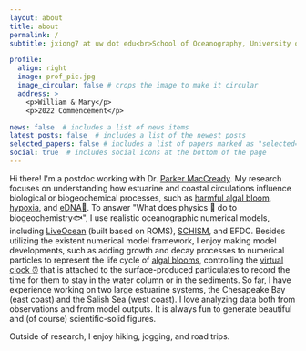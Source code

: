 ```yaml
---
layout: about
title: about
permalink: /
subtitle: jxiong7 at uw dot edu<br>School of Oceanography, University of Washington 

profile:
  align: right
  image: prof_pic.jpg
  image_circular: false # crops the image to make it circular
  address: >
    <p>William & Mary</p>
    <p>2022 Commencement</p>

news: false  # includes a list of news items
latest_posts: false  # includes a list of the newest posts
selected_papers: false # includes a list of papers marked as "selected={true}"
social: true  # includes social icons at the bottom of the page
---
```


Hi there! I'm a postdoc working with Dr. [Parker MacCready](https://faculty.washington.edu/pmacc/). My research focuses on understanding how estuarine and coastal circulations influence biological or biogeochemical processes, such as [harmful algal bloom](https://www.sciencedirect.com/science/article/pii/S0025326X22008694), [hypoxia](https://agupubs.onlinelibrary.wiley.com/doi/full/10.1029/2021JC017592), and [eDNA🧬](https://www.ednacollab.org/mmarinedna-about). To answer "What does physics 🌊 do to biogeochemistry🐟", I use realistic oceanographic numerical models, including [LiveOcean](https://faculty.washington.edu/pmacc/LO/LiveOcean.html) (built based on ROMS), [SCHISM](https://schism-dev.github.io/schism/master/index.html), and EFDC. Besides utilizing the existent numerical model framework, I enjoy making model developments, such as adding growth and decay processes to numerical particles to represent the life cycle of [algal blooms](https://aslopubs.onlinelibrary.wiley.com/doi/full/10.1002/lol2.10308), controlling the [virtual clock ⏰](https://agupubs.onlinelibrary.wiley.com/doi/full/10.1029/2021JC017592) that is attached to the surface-produced particulates to record the time for them to stay in the water column or in the sediments. So far, I have experience working on two large estuarine systems, the Chesapeake Bay (east coast) and the Salish Sea (west coast). I love analyzing data both from observations and from model outputs. It is always fun to generate beautiful and (of course) scientific-solid figures.

Outside of research, I enjoy hiking, jogging, and road trips.

